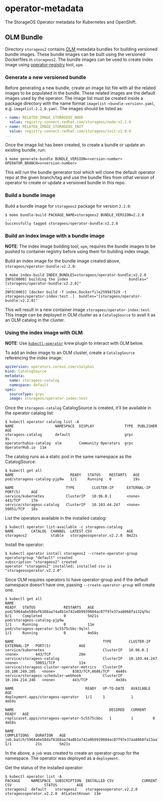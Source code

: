 # operator-metadata

The StorageOS Operator metadata for Kubernetes and OpenShift.

## OLM Bundle

Directory `storageos2` contains [OLM](https://olm.operatorframework.io/)
metadata bundles for building versioned bundle images. These bundle images can
be built using the versioned Dockerfiles in `storageos2`. The bundle images can
be used to create index image using
[operator-registry](https://github.com/operator-framework/operator-registry)
tool, `opm`.

### Generate a new versioned bundle

Before generating a new bundle, create an image list file with all the related
images to be populated in the bundle. These related images are the default
images used by the operator. The image list must be created inside a package
directory with the name format `imagelist-<bundle-version>.yaml`, e.g.
`imagelist-2.2.0.yaml`. The images should be listed as:

```yaml
- name: RELATED_IMAGE_STORAGEOS_NODE
  value: registry.connect.redhat.com/storageos/node:v2.2.0
- name: RELATED_IMAGE_STORAGEOS_INIT
  value: registry.connect.redhat.com/storageos/init:v2.0.0
...
```

Once the image list has been created, to create a bundle or update an existing
bundle, run:

```console
$ make generate-bundle BUNDLE_VERSION=<version-number> OPERATOR_BRANCH=v<version-number>
```

This will run the bundle generator tool which will clone the default operator
repo at the given branch/tag and use the bundle files from othat version of
operator to create or update a versioned bundle in this repo.

### Build a bundle image

Build a bundle image for `storageos2` package for version `2.2.0`:

```console
$ make bundle-build PACKAGE_NAME=storageos2 BUNDLE_VERSION=2.2.0
...
Successfully tagged storageos/operator-bundle:v2.2.0
```

### Build an index image with a bundle image

**NOTE**: The index image building tool, `opm`, requires the bundle images to
be pushed to container registry before using them for building index image.

Build an index image for the bundle image created above,
`storageos/operator-bundle:v2.2.0`:

```console
$ make index-build INDEX_BUNDLES=storageos/operator-bundle:v2.2.0
INFO[0000] building the index                            bundles="[storageos/operator-bundle:v2.2.0]"
...
INFO[0003] [docker build -f index.Dockerfile259947529 -t storageos/operator-index:test .]  bundles="[storageos/operator-bundle:v2.2.0]"
```

This will result in a new container image `storageos/operator-index:test`. This
image can be deployed in OLM cluster as a `CatalogSource` to avail it as an OLM
catalog in the cluster.

### Using the index image with OLM

**NOTE**: Use [`kubectl-operator`](https://github.com/operator-framework/kubectl-operator)
krew plugin to interact with OLM below.

To add an index image to an OLM cluster, create a `CatalogSource` referencing
the index image:

```yaml
apiVersion: operators.coreos.com/v1alpha1
kind: CatalogSource
metadata:
  name: storageos-catalog
  namespace: default
spec:
  sourceType: grpc
  image: storageos/operator-index:test
```

Once the `storageos-catalog` CatalogSource is created, it'll be available in
the operator catalog list:

```console
$ kubectl operator catalog list -A
NAME                   NAMESPACE  DISPLAY              TYPE  PUBLISHER       AGE
storageos-catalog      default                         grpc                  9s
operatorhubio-catalog  olm        Community Operators  grpc  OperatorHub.io  11m
```

The catalog runs as a static pod in the same namespace as the CatalogSource:

```console
$ kubectl get all
NAME                          READY   STATUS    RESTARTS   AGE
pod/storageos-catalog-pjp9w   1/1     Running   0          19s

NAME                        TYPE        CLUSTER-IP      EXTERNAL-IP   PORT(S)     AGE
service/kubernetes          ClusterIP   10.96.0.1       <none>        443/TCP     17m
service/storageos-catalog   ClusterIP   10.103.44.247   <none>        50051/TCP   18s
```

List the operators available in the installed catalog:

```console
$ kubectl operator list-available -c storageos-catalog
NAME        CATALOG  CHANNEL  LATEST CSV                AGE
storageos2           stable   storageosoperator.v2.2.0  8m22s
```

Install the operator:

```console
$ kubectl operator install storageos2 --create-operator-group
operatorgroup "default" created
subscription "storageos2" created
operator "storageos2" installed; installed csv is "storageosoperator.v2.2.0"
```

Since OLM requires operators to have operator-group and if the default
namespace doesn't have one, passing `--create-operator-group` will create one.

```console
$ kubectl get all
NAME                                                                  READY   STATUS             RESTARTS   AGE
pod/5964a6e58daf6168aa74a8b1e742a0b9939604ac07f97e37aa8068fa132qfkc   0/1     Completed          0          5m21s
pod/storageos-catalog-pjp9w                                           1/1     Running            0          11m
pod/storageos-operator-5c5575cbbc-9qlnl                               1/1     Running            0          4m58s

NAME                                         TYPE        CLUSTER-IP       EXTERNAL-IP   PORT(S)             AGE
service/kubernetes                           ClusterIP   10.96.0.1        <none>        443/TCP             28m
service/storageos-catalog                    ClusterIP   10.103.44.247    <none>        50051/TCP           11m
service/storageos-cluster-operator-metrics   ClusterIP   10.106.249.205   <none>        8383/TCP,8686/TCP   4m40s
service/storageos-scheduler-webhook          ClusterIP   10.104.214.246   <none>        443/TCP             4m38s

NAME                                 READY   UP-TO-DATE   AVAILABLE   AGE
deployment.apps/storageos-operator   1/1     1            1           4m59s

NAME                                            DESIRED   CURRENT   READY   AGE
replicaset.apps/storageos-operator-5c5575cbbc   1         1         0       4m58s

NAME                                                                        COMPLETIONS   DURATION   AGE
job.batch/5964a6e58daf6168aa74a8b1e742a0b9939604ac07f97e37aa8068fa13aa1f2   1/1           21s        5m21s
```

In the above, a `job` was created to create an operator-group for the
namespace. The operator was deployed as a `deployment`.

Get the status of the installed operator:

```console
$ kubectl operator list -A
PACKAGE     NAMESPACE  SUBSCRIPTION  INSTALLED CSV             CURRENT CSV               STATUS         AGE
storageos2  default    storageos2    storageosoperator.v2.2.0  storageosoperator.v2.2.0  AtLatestKnown  13m
```
